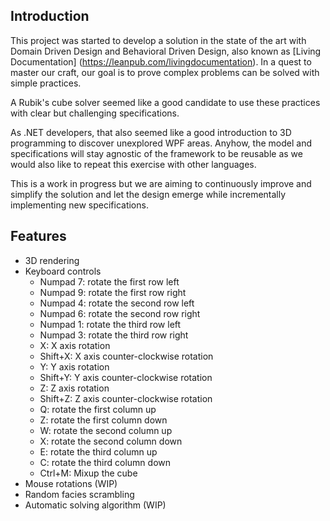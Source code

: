 Introduction
--  
This project was started to develop a solution in the state of the art with Domain Driven Design and Behavioral Driven Design, also known as [Living Documentation] (https://leanpub.com/livingdocumentation). In a quest to master our craft, our goal is to prove complex problems can be solved with simple practices.

A Rubik's cube solver seemed like a good candidate to use these practices with clear but challenging specifications.

As .NET developers, that also seemed like a good introduction to 3D programming to discover unexplored WPF areas. Anyhow, the model and specifications will stay agnostic of the framework to be reusable as we would also like to repeat this exercise with other languages.

This is a work in progress but we are aiming to continuously improve and simplify the solution and let the design emerge while incrementally implementing new specifications.

Features
--  
* 3D rendering
* Keyboard controls
  * Numpad 7: rotate the first row left
  * Numpad 9: rotate the first row right
  * Numpad 4: rotate the second row left
  * Numpad 6: rotate the second row right
  * Numpad 1: rotate the third row left
  * Numpad 3: rotate the third row right
  * X: X axis rotation
  * Shift+X: X axis counter-clockwise rotation
  * Y: Y axis rotation
  * Shift+Y: Y axis counter-clockwise rotation
  * Z: Z axis rotation
  * Shift+Z: Z axis counter-clockwise rotation
  * Q: rotate the first column up
  * Z: rotate the first column down
  * W: rotate the second column up
  * X: rotate the second column down
  * E: rotate the third column up
  * C: rotate the third column down
  * Ctrl+M: Mixup the cube
* Mouse rotations (WIP)
* Random facies scrambling
* Automatic solving algorithm (WIP)
